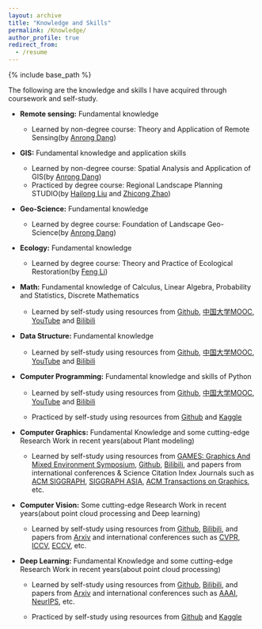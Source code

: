 ```yaml
---
layout: archive
title: "Knowledge and Skills"
permalink: /Knowledge/
author_profile: true
redirect_from:
  - /resume
---
```


{% include base_path %}

The following are the knowledge and skills I have acquired through coursework and self-study.

* **Remote sensing:** Fundamental knowledge

  * Learned by non-degree course: Theory and Application of Remote Sensing(by [Anrong Dang](http://www.arch.tsinghua.edu.cn/info/FUrban%20Planning%20and%20Design/1749))

* **GIS:** Fundamental knowledge and application skills

  * Learned by non-degree course: Spatial  Analysis and Application of GIS(by [Anrong Dang](http://www.arch.tsinghua.edu.cn/info/FUrban%20Planning%20and%20Design/1749))<br>
  * Practiced by degree course: Regional Landscape Planning STUDIO(by [Hailong Liu](http://www.arch.tsinghua.edu.cn/info/FLandscape%20Architecture/1794) and [Zhicong Zhao](http://www.arch.tsinghua.edu.cn/info/rw_fjly/1972))

* **Geo-Science:** Fundamental knowledge

  * Learned by degree course: Foundation of Landscape Geo-Science(by [Anrong Dang](http://www.arch.tsinghua.edu.cn/info/FUrban%20Planning%20and%20Design/1749))

* **Ecology:** Fundamental knowledge

  * Learned by degree course: Theory and Practice of Ecological Restoration(by [Feng Li](http://www.arch.tsinghua.edu.cn/info/FLandscape%20Architecture/2306))

* **Math:** Fundamental knowledge of Calculus, Linear Algebra, Probability and Statistics, Discrete Mathematics

  * Learned by self-study using resources from [Github](https://github.com/), [中国大学MOOC](https://www.icourse163.org/), [YouTube](https://www.youtube.com/) and [Bilibili](https://www.bilibili.com/)

* **Data Structure:** Fundamental knowledge

  * Learned by self-study using resources from [Github](https://github.com/), [中国大学MOOC](https://www.icourse163.org/), [YouTube](https://www.youtube.com/) and [Bilibili](https://www.bilibili.com/)

* **Computer Programming:** Fundamental knowledge and skills of Python

  * Learned by self-study using resources from [Github](https://github.com/), [中国大学MOOC](https://www.icourse163.org/), [YouTube](https://www.youtube.com/) and [Bilibili](https://www.bilibili.com/)

  * Practiced by self-study using resources from [Github](https://github.com/) and [Kaggle](https://www.kaggle.com/)

* **Computer Graphics:** Fundamental Knowledge and some cutting-edge Research Work in recent years(about Plant modeling)

  * Learned by self-study using resources from [GAMES: Graphics And Mixed Environment Symposium](https://games-cn.org/), [Github](https://github.com/), [Bilibili](https://www.bilibili.com/), and papers from international conferences & Science Citation Index Journals such as  [ACM SIGGRAPH](https://www.siggraph.org/), [SIGGRAPH ASIA](https://asia.siggraph.org/), [ACM Transactions on Graphics](https://dl.acm.org/journal/tog), etc.

* **Computer Vision:** Some cutting-edge Research Work in recent years(about point cloud processing and Deep learning)

  * Learned by self-study using resources from [Github](https://github.com/), [Bilibili](https://www.bilibili.com/), and papers from [Arxiv](https://arxiv.org/) and international conferences such as [CVPR](https://cvpr.thecvf.com/), [ICCV](https://iccv2023.thecvf.com/), [ECCV](https://eccv.ecva.net/), etc.

* **Deep Learning:** Fundamental Knowledge and some cutting-edge Research Work in recent years(about point cloud processing)

  * Learned by self-study using resources from [Github](https://github.com/), [Bilibili](https://www.bilibili.com/), and papers from [Arxiv](https://arxiv.org/) and international conferences such as [AAAI](https://aaai.org/), [NeurIPS](https://neurips.cc/), etc.

  * Practiced by self-study using resources from [Github](https://github.com/) and [Kaggle](https://www.kaggle.com/)

